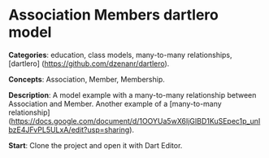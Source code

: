 
# Association Members dartlero model

**Categories**: education, class models, many-to-many relationships,
[dartlero] (https://github.com/dzenanr/dartlero).

**Concepts**: Association, Member, Membership.

**Description**:
A model example with a many-to-many relationship between Association and Member.
Another example of a
[many-to-many relationship]
(https://docs.google.com/document/d/1OOYUa5wX6IjGIBD1KuSEpec1p_unIbzE4JFvPL5ULxA/edit?usp=sharing).

**Start**:
Clone the project and open it with Dart Editor.

